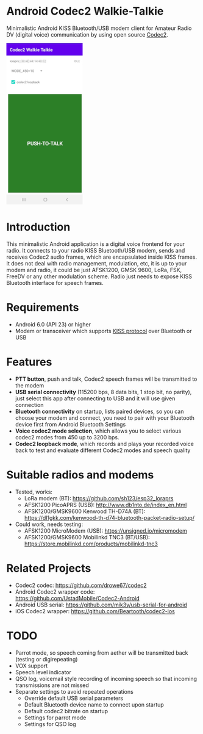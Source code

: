 # Android Codec2 Walkie-Talkie
Minimalistic Android KISS Bluetooth/USB modem client for Amateur Radio DV (digital voice) communication by using open source [Codec2](https://github.com/drowe67/codec2).

![alt text](images/screenshot.png)

# Introduction
This minimalistic Android application is a digital voice frontend for your radio. It connects to your radio KISS Bluetooth/USB modem, sends and receives Codec2 audio frames, which are encapsulated inside KISS frames. It does not deal with radio management, modulation, etc, it is up to your modem and radio, it could be just AFSK1200, GMSK 9600, LoRa, FSK, FreeDV or any other modulation scheme. Radio just needs to expose KISS Bluetooth interface for speech frames.

# Requirements
- Android 6.0 (API 23) or higher
- Modem or transceiver which supports [KISS protocol](https://en.wikipedia.org/wiki/KISS_(TNC)) over Bluetooth or USB

# Features
- **PTT button**, push and talk, Codec2 speech frames will be transmitted to the modem
- **USB serial connectivity** (115200 bps, 8 data bits, 1 stop bit, no parity), just select this app after connecting to USB and it will use given connection
- **Bluetooth connectivity** on startup, lists paired devices, so you can choose your modem and connect, you need to pair with your Bluetooth device first from Android Bluetooth Settings
- **Voice codec2 mode selection**, which allows you to select various codec2 modes from 450 up to 3200 bps.
- **Codec2 loopback mode**, which records and plays your recorded voice back to test and evaluate different Codec2 modes and speech quality

# Suitable radios and modems
- Tested, works:
  - LoRa modem (BT): https://github.com/sh123/esp32_loraprs
  - AFSK1200 PicoAPRS (USB): http://www.db1nto.de/index_en.html
  - AFSK1200/GMSK9600 Kenwood TH-D74A (BT): https://dl1gkk.com/kenwood-th-d74-bluetooth-packet-radio-setup/
- Could work, needs testing:
  - AFSK1200 MicroModem (USB): https://unsigned.io/micromodem
  - AFSK1200/GMSK9600 Mobilinkd TNC3 (BT/USB): https://store.mobilinkd.com/products/mobilinkd-tnc3

# Related Projects
- Codec2 codec: https://github.com/drowe67/codec2
- Android Codec2 wrapper code: https://github.com/UstadMobile/Codec2-Android
- Android USB serial: https://github.com/mik3y/usb-serial-for-android
- iOS Codec2 wrapper: https://github.com/Beartooth/codec2-ios

# TODO
- Parrot mode, so speech coming from aether will be transmitted back (testing or digirepeating)
- VOX support
- Speech level indicator
- QSO log, voicemail style recording of incoming speech so that incoming transmissions are not missed
- Separate settings to avoid repeated operations
  - Override default USB serial parameters
  - Default Bluetooth device name to connect upon startup
  - Default codec2 bitrate on startup
  - Settings for parrot mode
  - Settings for QSO log
